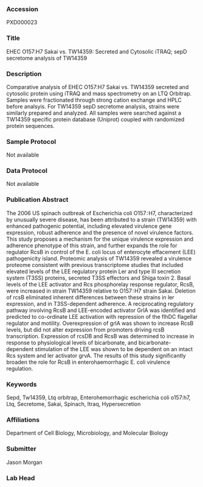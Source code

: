 ### Accession
PXD000023

### Title
EHEC O157:H7 Sakai vs. TW14359: Secreted and Cytosolic iTRAQ; sepD secretome analysis of TW14359

### Description
Comparative analysis of EHEC O157:H7 Sakai vs. TW14359 secreted and cytosolic protein using iTRAQ and mass spectrometry on an LTQ Orbitrap.  Samples were fractionated through strong cation exchange and HPLC before analsyis.  For TW14359 sepD secretome analysis, strains were similarly prepared and analyzed.  All samples were searched against a TW14359 specific protein database (Uniprot) coupled with randomized protein sequences.

### Sample Protocol
Not available

### Data Protocol
Not available

### Publication Abstract
The 2006 US spinach outbreak of Escherichia coli O157&#x200a;:&#x200a;H7, characterized by unusually severe disease, has been attributed to a strain (TW14359) with enhanced pathogenic potential, including elevated virulence gene expression, robust adherence and the presence of novel virulence factors. This study proposes a mechanism for the unique virulence expression and adherence phenotype of this strain, and further expands the role for regulator RcsB in control of the E. coli locus of enterocyte effacement (LEE) pathogenicity island. Proteomic analysis of TW14359 revealed a virulence proteome consistent with previous transcriptome studies that included elevated levels of the LEE regulatory protein Ler and type III secretion system (T3SS) proteins, secreted T3SS effectors and Shiga toxin 2. Basal levels of the LEE activator and Rcs phosphorelay response regulator, RcsB, were increased in strain TW14359 relative to O157&#x200a;:&#x200a;H7 strain Sakai. Deletion of rcsB eliminated inherent differences between these strains in ler expression, and in T3SS-dependent adherence. A reciprocating regulatory pathway involving RcsB and LEE-encoded activator GrlA was identified and predicted to co-ordinate LEE activation with repression of the flhDC flagellar regulator and motility. Overexpression of grlA was shown to increase RcsB levels, but did not alter expression from promoters driving rcsB transcription. Expression of rcsDB and RcsB was determined to increase in response to physiological levels of bicarbonate, and bicarbonate-dependent stimulation of the LEE was shown to be dependent on an intact Rcs system and ler activator grvA. The results of this study significantly broaden the role for RcsB in enterohaemorrhagic E. coli virulence regulation.

### Keywords
Sepd, Tw14359, Ltq orbitrap, Enterohemorrhagic escherichia coli o157:h7, Ltq, Secretome, Sakai, Spinach, Itraq, Hypersecretion

### Affiliations
Department of Cell Biology, Microbiology, and Molecular Biology

### Submitter
Jason Morgan

### Lab Head


